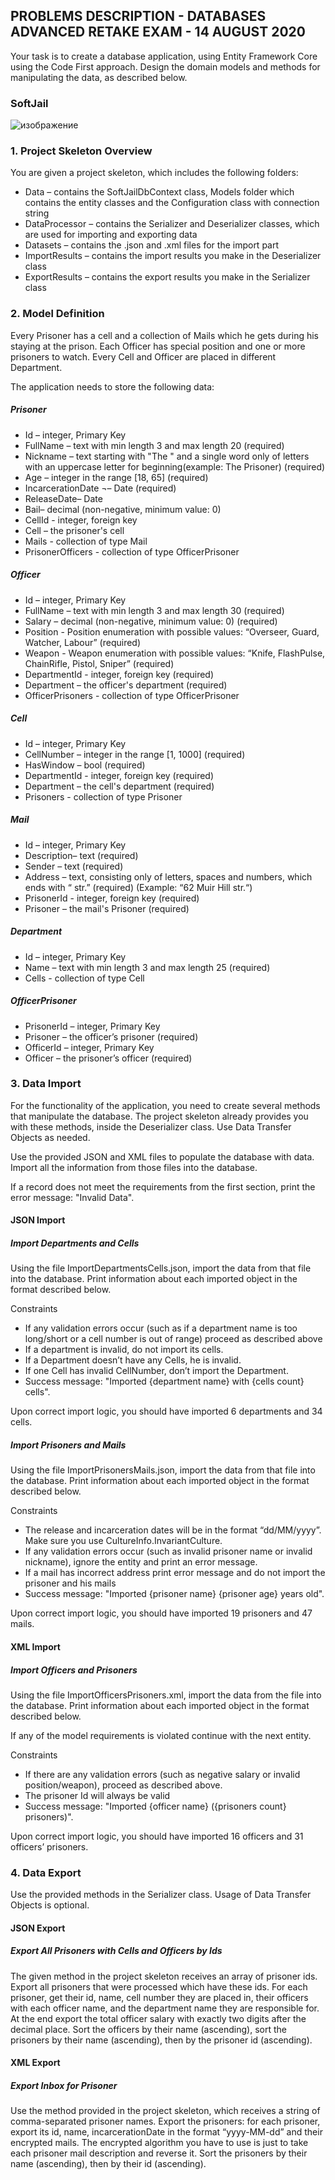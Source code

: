 ## PROBLEMS DESCRIPTION - DATABASES ADVANCED RETAKE EXAM - 14 AUGUST 2020


Your task is to create a database application, using Entity Framework Core using the Code First approach. Design the domain models and methods for manipulating the data, as described below.

### SoftJail

![изображение](https://user-images.githubusercontent.com/82647282/182937659-23dafe1b-02b7-4211-9294-e7bd43494e83.png)

### 1. Project Skeleton Overview

You are given a project skeleton, which includes the following folders:
 
  +	Data – contains the SoftJailDbContext class, Models folder which contains the entity classes and the Configuration class with connection string
  +	DataProcessor – contains the Serializer and Deserializer classes, which are used for importing and exporting data
  +	Datasets – contains the .json and .xml files for the import part
  +	ImportResults – contains the import results you make in the Deserializer class
  +	ExportResults – contains the export results you make in the Serializer class

### 2. Model Definition 

Every Prisoner has a cell and a collection of Mails which he gets during his staying at the prison. Each Officer has special position and one or more prisoners to watch. Every Cell and Officer are placed in different Department.

The application needs to store the following data:

##### Prisoner

  +	Id – integer, Primary Key
  +	FullName – text with min length 3 and max length 20 (required)
  +	Nickname – text starting with "The " and a single word only of letters with an uppercase letter for beginning(example: The Prisoner) (required)
  +	Age – integer in the range [18, 65] (required)
  +	IncarcerationDate ¬– Date (required)
  +	ReleaseDate– Date
  +	Bail– decimal (non-negative, minimum value: 0)
  +	CellId - integer, foreign key
  +	Cell – the prisoner's cell
  +	Mails - collection of type Mail
  +	PrisonerOfficers - collection of type OfficerPrisoner

##### Officer

  +	Id – integer, Primary Key
  +	FullName – text with min length 3 and max length 30 (required)
  +	Salary – decimal (non-negative, minimum value: 0) (required)
  +	Position - Position enumeration with possible values: “Overseer, Guard, Watcher, Labour” (required)
  +	Weapon - Weapon enumeration with possible values: “Knife, FlashPulse, ChainRifle, Pistol, Sniper” (required)
  +	DepartmentId - integer, foreign key (required)
  +	Department – the officer's department (required)
  +	OfficerPrisoners - collection of type OfficerPrisoner

##### Cell

  +	Id – integer, Primary Key
  +	CellNumber – integer in the range [1, 1000] (required)
  +	HasWindow – bool (required)
  +	DepartmentId - integer, foreign key (required)
  +	Department – the cell's department (required)
  +	Prisoners - collection of type Prisoner

##### Mail

  +	Id – integer, Primary Key
  +	Description– text (required)
  +	Sender – text (required)
  +	Address – text, consisting only of letters, spaces and numbers, which ends with “ str.” (required) (Example: “62 Muir Hill str.“)
  +	PrisonerId - integer, foreign key (required)
  +	Prisoner – the mail's Prisoner (required)

##### Department

  +	Id – integer, Primary Key
  +	Name – text with min length 3 and max length 25 (required)
  +	Cells - collection of type Cell

##### OfficerPrisoner

  +	PrisonerId – integer, Primary Key
  +	Prisoner – the officer’s prisoner (required)
  +	OfficerId – integer, Primary Key
  +	Officer – the prisoner’s officer (required)

### 3. Data Import 

For the functionality of the application, you need to create several methods that manipulate the database. The project skeleton already provides you with these methods, inside the Deserializer class. Use Data Transfer Objects as needed.

Use the provided JSON and XML files to populate the database with data. Import all the information from those files into the database.

If a record does not meet the requirements from the first section, print the error message: "Invalid Data".

#### JSON Import

##### Import Departments and Cells

Using the file ImportDepartmentsCells.json, import the data from that file into the database. Print information about each imported object in the format described below. 

Constraints

  +	If any validation errors occur (such as if a department name is too long/short or a cell number is out of range) proceed as described above
  +	If a department is invalid, do not import its cells.
  +	If a Department doesn’t have any Cells, he is invalid.
  +	If one Cell has invalid CellNumber, don’t import the Department.
  + Success message: "Imported {department name} with {cells count} cells".
  
Upon correct import logic, you should have imported 6 departments and 34 cells.

##### Import Prisoners and Mails

Using the file ImportPrisonersMails.json, import the data from that file into the database. Print information about each imported object in the format described below.

Constraints

  +	The release and incarceration dates will be in the format “dd/MM/yyyy”. Make sure you use CultureInfo.InvariantCulture.
  +	If any validation errors occur (such as invalid prisoner name or invalid nickname), ignore the entity and print an error message.
  +	If a mail has incorrect address print error message and do not import the prisoner and his mails
  + Success message: "Imported {prisoner name} {prisoner age} years old".
  
Upon correct import logic, you should have imported 19 prisoners and 47 mails.

#### XML Import

##### Import Officers and Prisoners

Using the file ImportOfficersPrisoners.xml, import the data from the file into the database. Print information about each imported object in the format described below.

If any of the model requirements is violated continue with the next entity.

Constraints

  +	If there are any validation errors (such as negative salary or invalid position/weapon), proceed as described above.
  +	The prisoner Id will always be valid
  + Success message: "Imported {officer name} ({prisoners count} prisoners)".
  
Upon correct import logic, you should have imported 16 officers and 31 officers’ prisoners.

### 4. Data Export

Use the provided methods in the Serializer class. Usage of Data Transfer Objects is optional.

#### JSON Export

##### Export All Prisoners with Cells and Officers by Ids

The given method in the project skeleton receives an array of prisoner ids. Export all prisoners that were processed which have these ids. For each prisoner, get their id, name, cell number they are placed in, their officers with each officer name, and the department name they are responsible for. At the end export the total officer salary with exactly two digits after the decimal place. Sort the officers by their name (ascending),  sort the prisoners by their name (ascending), then by the prisoner id (ascending).

#### XML Export

##### Export Inbox for Prisoner

Use the method provided in the project skeleton, which receives a string of comma-separated prisoner names. Export the prisoners: for each prisoner, export its id, name, incarcerationDate in the format “yyyy-MM-dd” and their encrypted mails. The encrypted algorithm you have to use is just to take each prisoner mail description and reverse it. Sort the prisoners by their name (ascending), then by their id (ascending).